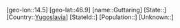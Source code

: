 ﻿---
location: [46.9,14.5]
type: City
tags:
- geo/City


SpocWebEntityId: 30647
isDeleted: false
confidential: public

---
[geo-lon::14.5]
[geo-lat::46.9]
[name::Guttaring]
[State::]
[Country::[Yugoslavia](geo/Continent/Europe/Yugoslavia.md)]
[StateId::]
[Population::]
[Unknown::]


